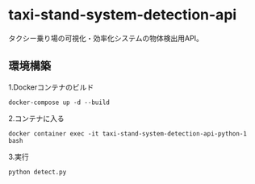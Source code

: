 # taxi-stand-system-detection-api
タクシー乗り場の可視化・効率化システムの物体検出用API。  
## 環境構築  
1.Dockerコンテナのビルド
```
docker-compose up -d --build
```
2.コンテナに入る
```
docker container exec -it taxi-stand-system-detection-api-python-1 bash
```
3.実行
```
python detect.py
```

